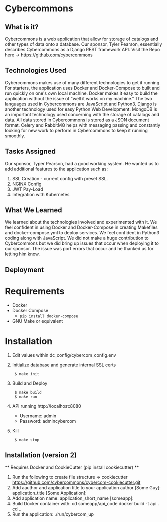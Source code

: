 # Cybercommons

## What is it?
Cybercommons is a web application that allow for storage of catalogs and other types of data onto a database. Our sponsor, Tyler Pearson, essentially describes Cybercommons as a Django REST framework API. Visit the Repo here -> https://github.com/cybercommons

## Technologies Used
Cybercommons makes use of many different technologies to get it running. For starters, the application uses Docker and Docker-Compose to built and run quickly on one's own local machine. Docker makes it easy to build the application without the issue of "well it works on my machine." The two languages used in Cybercommons are JavaScript and Python3. Django is another technology used for easy Python Web Development. MongoDB is an important technology used concerning with the storage of catalogs and data. All data stored in Cybercommons is stored as a JSON document format. Celery and RabbitMQ helps with messaging passing and constantly looking for new work to perform in Cybercommons to keep it running smoothly.

## Tasks Assigned
Our sponsor, Typer Pearson, had a good working system. He wanted us to add additional features to the application such as:
1) SSL Creation - current config with preset SSL.
2) NGINX Config
3) JWT Pay-Load
4) Integration with Kubernetes

## What We Learned
We learned about the technologies involved and experimented with it. We feel confident in using Docker and Docker-Compose in creating Makefiles and docker-compose.yml to deploy services. We feel confident in Python3 coding along with JavaScript. We did not make a huge contribution to Cybercommons but we did bring up issues that occur when deploying it to our sponsor. The issue was port errors that occur and he thanked us for letting him know.

## Deployment
# Requirements

* Docker
* Docker Compose
    * `pip install docker-compose`
* GNU Make or equivalent

# Installation
1. Edit values within dc_config/cybercom_config.env
2. Initialize database and generate internal SSL certs

        $ make init

3. Build and Deploy

        $ make build
        $ make run

4. API running http://localhost:8080
    * Username: admin
    * Password: admincybercom

5. Kill

        $ make stop

## Installation (version 2)

** Requires Docker and CookieCutter (pip install cookiecutter) **

1. Run the following to create file structure => cookiecutter https://github.com/cybercommons/cybercom-cookiecutter.git
2. Add aauthor and application title to your application
    author [Some Guy]:
    application_title [Some Application]:
3. Add application name:
    application_short_name [someapp]:
4. Build Docker container with:
    cd someapp/api_code
    docker build -t api .
    cd ..
5. Run the application:
  ./run/cybercom_up
